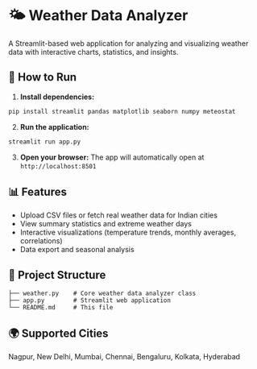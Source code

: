 # 🌤️ Weather Data Analyzer

A Streamlit-based web application for analyzing and visualizing weather data with interactive charts, statistics, and insights.

## 🚀 How to Run

1. **Install dependencies:**
```bash
pip install streamlit pandas matplotlib seaborn numpy meteostat
```

2. **Run the application:**
```bash
streamlit run app.py
```

3. **Open your browser:**
The app will automatically open at `http://localhost:8501`

## 📊 Features

- Upload CSV files or fetch real weather data for Indian cities
- View summary statistics and extreme weather days
- Interactive visualizations (temperature trends, monthly averages, correlations)
- Data export and seasonal analysis

## 📁 Project Structure

```
├── weather.py    # Core weather data analyzer class
├── app.py        # Streamlit web application
└── README.md     # This file
```

## 🌍 Supported Cities

Nagpur, New Delhi, Mumbai, Chennai, Bengaluru, Kolkata, Hyderabad